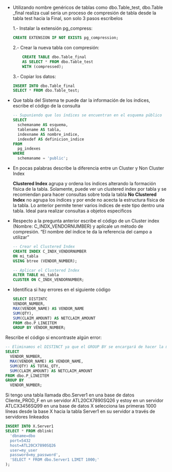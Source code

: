 

- Utilizando nombre genéricos de tablas como dbo.Table_test, dbo.Table _final realiza cual sería un proceso de compresión de tabla desde la tabla test hacia la Final, son solo 3 pasos escribelos

  1.- Instalar la extensión pg_compress:


  ```sql
  CREATE EXTENSION IF NOT EXISTS pg_compression;
  ```
  2.- Crear la nueva tabla con compresión:
  
  ```sql
      CREATE TABLE dbo.Table_final
      AS SELECT * FROM dbo.Table_test
      WITH (compressed);
  ```
  
  3.- Copiar los datos:


  ```sql
  INSERT INTO dbo.Table_final
  SELECT * FROM dbo.Table_test;
  ```

- Que tabla del Sistema te puede dar la información de los índices, escribe el código de la consulta

  ```sql
  -- Supuniendo que los índices se encuentran en el esquema público
  SELECT 
    schemaname AS esquema,
    tablename AS tabla,
    indexname AS nombre_indice,
    indexdef AS definicion_indice
  FROM 
    pg_indexes
  WHERE 
    schemaname = 'public';
  ```

- En pocas palabras describe la diferencia entre un Cluster y Non Cluster Index

  **Clustered Index** agrupa y ordena los índices alterando la formación física de la tabla. Solamente, puede ver un clustered index por tabla y se recomiendan para hacer consultas sobre toda la tabla
  **No Clustered Index** no agrupa los índices y por ende no acecta la estructura física de la tabla. Lo anterior permite tener varios índices de este tipo dentro una tabla. Ideal para realizar consultas a objetos especificos

- Respecto a la pregunta anterior escribe el código de un Cluster index (Nombre: C_INDX_VENDORNUMBER) y aplícale un método de compresión. “El nombre del índice te da la referencia del campo a utilizar”

  ```sql
  -- Crear el Clustered Index
  CREATE INDEX C_INDX_VENDORNUMBER
  ON mi_tabla
  USING btree (VENDOR_NUMBER);

  -- Aplicar el Clustered Index
  ALTER TABLE mi_tabla
  CLUSTER ON C_INDX_VENDORNUMBER;
  ```

- Identifica si hay errores en el siguiente código
  ```sql
  SELECT DISTINTC
  VENDOR_NUMBER,
  MAX(VENDOR_NAME) AS VENDOR_NAME
  SUM(QTY),
  SUM(CLAIM_AMOUNT) AS NETCLAIM_AMOUNT
  FROM dbo.P_LINEITEM
  GROUP BY VENDOR_NUMBER;
  ```
Rescribe el código si encontraste algún error:

  ```sql
  -- Eliminamos el DISTINCT ya que el GROUP BY se encargará de hacer la misma función de manera implícita. Para que esto no genere error, cada columna que no se encuetre marcado por el GROUP BY deberá tener una función de acumulación o agregación
  SELECT
    VENDOR_NUMBER,
    MAX(VENDOR_NAME) AS VENDOR_NAME,
    SUM(QTY) AS TOTAL_QTY,
    SUM(CLAIM_AMOUNT) AS NETCLAIM_AMOUNT
  FROM dbo.P_LINEITEM
  GROUP BY
    VENDOR_NUMBER;
  ```

Si tengo una tabla llamada dbo.Server1 en una base de datos Cliente_PROD_F en un servidor ATL20CX7890SQ26 y estoy en un servidor ATLCX3456SQ99 en una base de datos X selecciona las primeras 1000 líneas desde la base X hacia la tabla Server1 en su servidor a través de servidores linkeados
  
  ```sql
  INSERT INTO X.Server1
  SELECT * FROM dblink(
    'dbname=dbo
    port=5432
    host=ATL20CX7890SQ26
    user=my_user
    password=my_password',
    'SELECT * FROM dbo.Server1 LIMIT 1000;'
  );
  ```

